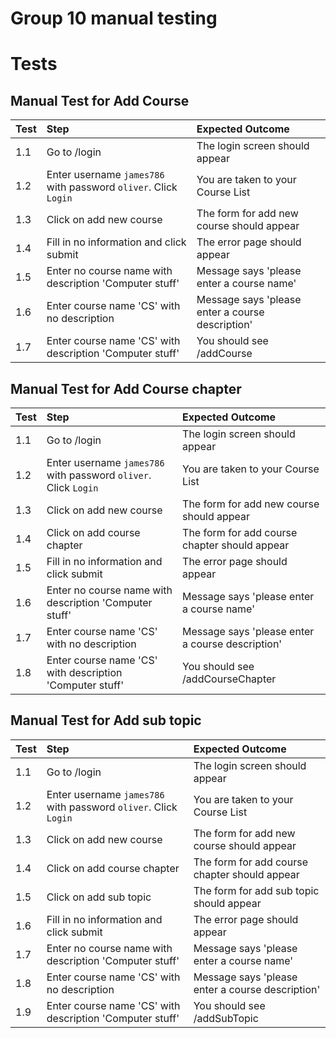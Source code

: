# Group 10 manual testing

# Tests

## Manual Test for Add Course
| Test | Step | Expected Outcome |
|----|:-----|:-----|
| 1.1 | Go to /login     | The login screen should appear |
| 1.2 | Enter username `james786` with password `oliver`. Click `Login` | You are taken to your Course List |
| 1.3 | Click on add new course | The form for add new course should appear |
| 1.4 | Fill in no information and click submit | The error page should appear |
| 1.5 | Enter no course name with description 'Computer stuff' | Message says 'please enter a course name' | 
| 1.6 | Enter course name 'CS' with no description | Message says 'please enter a course description' |
| 1.7 | Enter course name 'CS' with description 'Computer stuff' | You should see /addCourse |


## Manual Test for Add Course chapter
| Test | Step | Expected Outcome |
|----|:-----|:-----|
| 1.1 | Go to /login     | The login screen should appear |
| 1.2 | Enter username `james786` with password `oliver`. Click `Login` | You are taken to your Course List |
| 1.3 | Click on add new course| The form for add new course should appear |
| 1.4 | Click on add course chapter | The form for add course chapter should appear |
| 1.5 | Fill in no information and click submit | The error page should appear |
| 1.6 | Enter no course name with description 'Computer stuff' | Message says 'please enter a course name' | 
| 1.7 | Enter course name 'CS' with no description | Message says 'please enter a course description' |
| 1.8 | Enter course name 'CS' with description 'Computer stuff' | You should see /addCourseChapter |


## Manual Test for Add sub topic
| Test | Step | Expected Outcome |
|----|:-----|:-----|
| 1.1 | Go to /login     | The login screen should appear |
| 1.2 | Enter username `james786` with password `oliver`. Click `Login` | You are taken to your Course List |
| 1.3 | Click on add new course| The form for add new course should appear |
| 1.4 | Click on add course chapter | The form for add course chapter should appear |
| 1.5 | Click on add sub topic | The form for add sub topic should appear |
| 1.6 | Fill in no information and click submit | The error page should appear |
| 1.7 | Enter no course name with description 'Computer stuff' | Message says 'please enter a course name' | 
| 1.8 | Enter course name 'CS' with no description | Message says 'please enter a course description' |
| 1.9 | Enter course name 'CS' with description 'Computer stuff' | You should see /addSubTopic |


